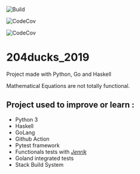 ![Build](https://github.com/Encorpluptit/204ducks_2019/workflows/Build/badge.svg)

![CodeCov](https://codecov.io/gh/Encorpluptit/204ducks_2019/branch/master/graph/badge.svg)

![CodeCov](https://codecov.io/gh/Encorpluptit/204ducks_2019/coverage.svg?branch=master)

<!-- http://codecov.io/github/mirumee/saleor/coverage.svg?branch=master -->

<!-- .. image:: https://codecov.io/gh/Encorpluptit/204ducks_2019/branch/master/graph/badge.svg -->
<!--   :target: https://codecov.io/gh/Encorpluptit/204ducks_2019 -->

# 204ducks_2019

Project made with Python, Go and Haskell

Mathematical Equations are not totally functional.


## Project used to improve or learn :
 - Python 3
 - Haskell
 - GoLang
 - Github Action
 - Pytest framework
 - Functionals tests with *[Jenrik](https://github.com/Yohannfra/JenRik)*
 - Goland integrated tests
 - Stack Build System
